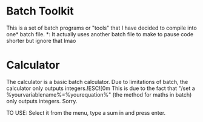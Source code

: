 # Batch Toolkit
This is a set of batch programs or "tools" that I have decided to compile into one* batch file.
*: It actually uses another batch file to make to pause code shorter but ignore that lmao
# Calculator
The calculator is a basic batch calculator.
Due to limitations of batch, the calculator only outputs integers.!ESC![0m
This is due to the fact that "/set a %yourvariablename%=%yourequation%" (the method for maths in batch) only outputs integers.
Sorry.

TO USE:
Select it from the menu, type a sum in and press enter.